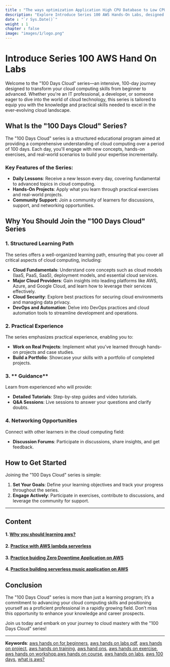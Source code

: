 ```yaml
---
title : "The ways optimization Application High CPU Database to Low CPU"
description: "Explore Introduce Series 100 AWS Hands-On Labs, designed for beginners to learn AWS with step-by-step hands-on exercises"
date : "`r Sys.Date()`"
weight : 1
chapter : false
image: "images/1/logo.png"
---
```

# Introduce Series 100 AWS Hand On Labs

Welcome to the "100 Days Cloud" series—an intensive, 100-day journey designed to transform your cloud computing skills from beginner to advanced. Whether you're an IT professional, a developer, or someone eager to dive into the world of cloud technology, this series is tailored to equip you with the knowledge and practical skills needed to excel in the ever-evolving cloud landscape.

## What Is the "100 Days Cloud" Series?

The "100 Days Cloud" series is a structured educational program aimed at providing a comprehensive understanding of cloud computing over a period of 100 days. Each day, you'll engage with new concepts, hands-on exercises, and real-world scenarios to build your expertise incrementally. 

### Key Features of the Series:

- **Daily Lessons**: Receive a new lesson every day, covering fundamental to advanced topics in cloud computing.
- **Hands-On Projects**: Apply what you learn through practical exercises and real-world projects.
- **Community Support**: Join a community of learners for discussions, support, and networking opportunities.

## Why You Should Join the "100 Days Cloud" Series

### 1. **Structured Learning Path**

The series offers a well-organized learning path, ensuring that you cover all critical aspects of cloud computing, including:
- **Cloud Fundamentals**: Understand core concepts such as cloud models (IaaS, PaaS, SaaS), deployment models, and essential cloud services.
- **Major Cloud Providers**: Gain insights into leading platforms like AWS, Azure, and Google Cloud, and learn how to leverage their services effectively.
- **Cloud Security**: Explore best practices for securing cloud environments and managing data privacy.
- **DevOps and Automation**: Delve into DevOps practices and cloud automation tools to streamline development and operations.

### 2. **Practical Experience**

The series emphasizes practical experience, enabling you to:
- **Work on Real Projects**: Implement what you’ve learned through hands-on projects and case studies.
- **Build a Portfolio**: Showcase your skills with a portfolio of completed projects.

### 3. ** Guidance**

Learn from experienced  who will provide:
- **Detailed Tutorials**: Step-by-step guides and video tutorials.
- **Q&A Sessions**: Live sessions to answer your questions and clarify doubts.

### 4. **Networking Opportunities**

Connect with other learners in the cloud computing field:
- **Discussion Forums**: Participate in discussions, share insights, and get feedback.

## How to Get Started

Joining the "100 Days Cloud" series is simple:
1. **Set Your Goals**: Define your learning objectives and track your progress throughout the series.
2. **Engage Actively**: Participate in exercises, contribute to discussions, and leverage the community for support.


---
## Content
#### 1. [Why you should learning aws? ](https://auto.io.vn/2-hands-on/)
#### 2. [Practice with AWS lambda serverless](https://auto.io.vn/2-hands-on/2.1-build-serverless-application/)
#### 3. [Practice buiding Zero Downtime Application on AWS](https://auto.io.vn/2-hands-on/2.2-build-zero-downtime-application/)
#### 4. [Practice building serverless music application on AWS](https://auto.io.vn/2-hands-on/2.3-music-serverless-application/)

## Conclusion

The "100 Days Cloud" series is more than just a learning program; it’s a commitment to advancing your cloud computing skills and positioning yourself as a proficient professional in a rapidly growing field. Don’t miss this opportunity to enhance your knowledge and career prospects.

Join us today and embark on your journey to cloud mastery with the "100 Days Cloud" series!

---
**Keywords**: [aws hands on for beginners](https://auto.io.vn), [aws hands on labs pdf](https://auto.io.vn), [aws hands on project](https://auto.io.vn), [aws hands on training](https://auto.io.vn), [aws hand ons](https://auto.io.vn), [aws hands on exercise](https://auto.io.vn), [aws hands on workshop](https://auto.io.vn),[aws hands on course](https://auto.io.vn), [aws hands on labs](https://auto.io.vn), [aws 100 days](https://auto.io.vn), [what is aws?](https://auto.io.vn/1-introduce-aws)
